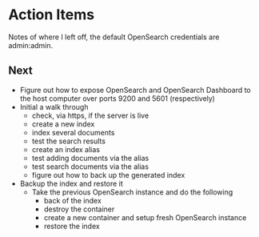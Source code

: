 
# Action Items

Notes of where I left off, the default OpenSearch credentials are admin:admin. 

## Next

- Figure out how to expose OpenSearch and OpenSearch Dashboard to the host computer over ports 9200 and 5601 (respectively)
- Initial a walk through
	- check, via https, if the server is live
	- create a new index
	- index several documents
	- test the search results
	- create an index alias
	- test adding documents via the alias
	- test search documents via the alias
	- figure out how to back up the generated index
- Backup the index and restore it
	- Take the previous OpenSearch instance and do the following
		- back of the index
		- destroy the container
		- create a new container and setup fresh OpenSearch instance
		- restore the index

